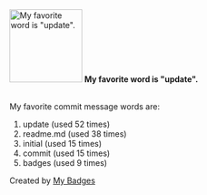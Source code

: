 <img src="https://my-badges.github.io/my-badges/favorite-word.png" alt="My favorite word is &quot;update&quot;." title="My favorite word is &quot;update&quot;." width="128">
<strong>My favorite word is &quot;update&quot;.</strong>
<br><br>

My favorite commit message words are:

1. update (used 52 times)
2. readme.md (used 38 times)
3. initial (used 15 times)
4. commit (used 15 times)
5. badges (used 9 times)


Created by <a href="https://github.com/my-badges/my-badges">My Badges</a>